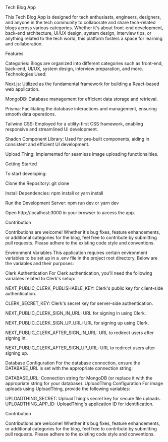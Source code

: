 Tech Blog App

This Tech Blog App is designed for tech enthusiasts, engineers, designers, and anyone in the tech community to collaborate and share tech-related blogs across various categories. Whether it's about front-end development, back-end architecture, UI/UX design, system design, interview tips, or anything related to the tech world, this platform fosters a space for learning and collaboration.

Features

Categories: Blogs are organized into different categories such as front-end, back-end, UI/UX, system design, interview preparation, and more.
Technologies Used:

Next.js: Utilized as the fundamental framework for building a React-based web application.

MongoDB: Database management for efficient data storage and retrieval.

Prisma: Facilitating the database interactions and management, ensuring smooth data operations.

Tailwind CSS: Employed for a utility-first CSS framework, enabling responsive and streamlined UI development.

Shadcn Component Library: Used for pre-built components, aiding in consistent and efficient UI development.

Upload Thing: Implemented for seamless image uploading functionalities.

Getting Started

To start developing:

Clone the Repository: git clone <repository-url>

Install Dependencies: npm install or yarn install

Run the Development Server: npm run dev or yarn dev

Open http://localhost:3000 in your browser to access the app.

Contribution

Contributions are welcome! Whether it's bug fixes, feature enhancements, or additional categories for the blog, feel free to contribute by submitting pull requests. Please adhere to the existing code style and conventions.


Environment Variables
This application requires certain environment variables to be set up in a .env file in the project root directory. Below are the variables and their purposes:


Clerk Authentication
For Clerk authentication, you'll need the following variables related to Clerk's setup:

NEXT_PUBLIC_CLERK_PUBLISHABLE_KEY: Clerk's public key for client-side authentication.

CLERK_SECRET_KEY: Clerk's secret key for server-side authentication.

NEXT_PUBLIC_CLERK_SIGN_IN_URL: URL for signing in using Clerk.

NEXT_PUBLIC_CLERK_SIGN_UP_URL: URL for signing up using Clerk.

NEXT_PUBLIC_CLERK_AFTER_SIGN_IN_URL: URL to redirect users after signing in.

NEXT_PUBLIC_CLERK_AFTER_SIGN_UP_URL: URL to redirect users after signing up.


Database Configuration
For the database connection, ensure the DATABASE_URL is set with the appropriate connection string:

DATABASE_URL: Connection string for MongoDB (or replace it with the appropriate string for your database).
UploadThing Configuration
For image uploads using UploadThing, provide the following variables:

UPLOADTHING_SECRET: UploadThing's secret key for secure file uploads.
UPLOADTHING_APP_ID: UploadThing's application ID for identification.




Contribution

Contributions are welcome! Whether it's bug fixes, feature enhancements, or additional categories for the blog, feel free to contribute by submitting pull requests. Please adhere to the existing code style and conventions.
  
